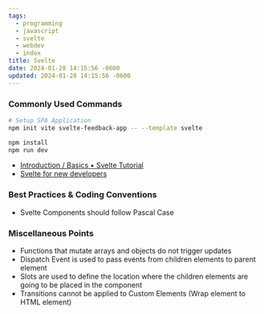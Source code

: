 ```yaml
---
tags:
  - programming
  - javascript
  - svelte
  - webdev
  - index
title: Svelte
date: 2024-01-28 14:15:56 -0600
updated: 2024-01-28 14:15:56 -0600
---
```


### Commonly Used Commands

````bash
# Setup SPA Application
npm init vite svelte-feedback-app -- --template svelte

npm install
npm run dev
````

* [Introduction / Basics • Svelte Tutorial](https://svelte.dev/tutorial/basics)
* [Svelte for new developers](https://svelte.dev/blog/svelte-for-new-developers)

### Best Practices & Coding Conventions

* Svelte Components should follow Pascal Case

### Miscellaneous Points

* Functions that mutate arrays and objects do not trigger updates
* Dispatch Event is used to pass events from children elements to parent element
* Slots are used to define the location where the children elements are going to be placed in the component
* Transitions cannot be applied to Custom Elements (Wrap element to HTML element)
